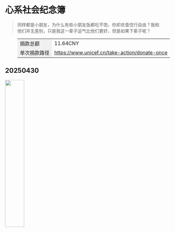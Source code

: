# 心系社会纪念簿

> 同样都是小朋友，为什么有些小朋友饭都吃不饱，你却衣食住行自由？我和他们并无差别，只是我这一辈子运气比他们更好，但是如果下辈子呢？

<figure class="table" style="width:1200px;">
      <table>
        <tbody>
          <tr>
            <td style="background-color:#f0f0f0;">捐款总额</td>
            <td>11.64CNY</td>
          </tr>
          <tr>
            <td style="background-color:#f0f0f0;">单次捐款路径</td>
            <td><a href="https://www.unicef.cn/take-action/donate-once" target="_blank">https://www.unicef.cn/take-action/donate-once</a></td>
          </tr>
        </tbody>
      </table>
    </figure>

## 20250430

<img src="https://nonecupcake.github.io/110.one/#/docs/R03/R03Files/R0320250430.jpg" width="35%" />
